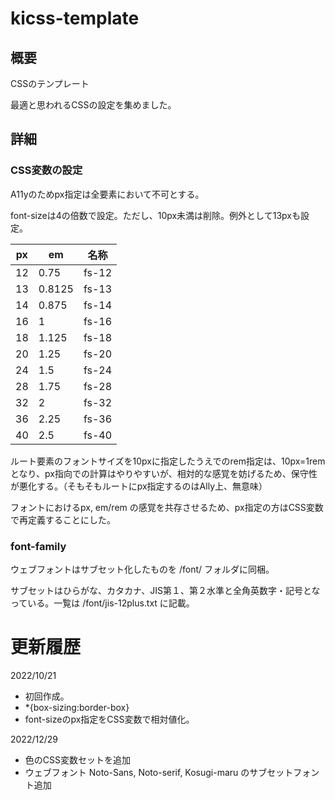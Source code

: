 # kicss-template
## 概要
CSSのテンプレート


最適と思われるCSSの設定を集めました。

## 詳細
### CSS変数の設定
A11yのためpx指定は全要素において不可とする。

font-sizeは4の倍数で設定。ただし、10px未満は削除。例外として13pxも設定。

| px | em | 名称 |
| - | - | - |
| 12 | 0.75 | fs-12 |
| 13 | 0.8125 | fs-13 | 
| 14 | 0.875 | fs-14 |
| 16 | 1 | fs-16 |
| 18 | 1.125 | fs-18 |
| 20 | 1.25| fs-20 |
| 24 | 1.5 | fs-24 |
| 28 | 1.75 | fs-28 |
| 32 | 2 | fs-32 |
| 36 | 2.25 | fs-36 |
| 40 | 2.5 | fs-40 |

ルート要素のフォントサイズを10pxに指定したうえでのrem指定は、10px=1rem となり、px指向での計算はやりやすいが、相対的な感覚を妨げるため、保守性が悪化する。（そもそもルートにpx指定するのはAlly上、無意味）

フォントにおけるpx, em/rem の感覚を共存させるため、px指定の方はCSS変数で再定義することにした。

### font-family
ウェブフォントはサブセット化したものを /font/ フォルダに同梱。

サブセットはひらがな、カタカナ、JIS第１、第２水準と全角英数字・記号となっている。一覧は /font/jis-12plus.txt に記載。


# 更新履歴
2022/10/21
+ 初回作成。
+ *{box-sizing:border-box}
+ font-sizeのpx指定をCSS変数で相対値化。

2022/12/29
+ 色のCSS変数セットを追加
+ ウェブフォント Noto-Sans, Noto-serif, Kosugi-maru のサブセットフォント追加